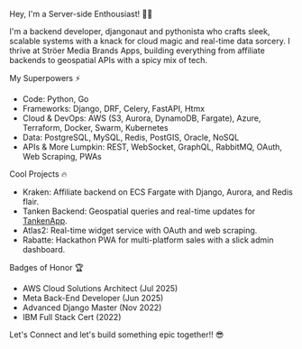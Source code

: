 Hey, I'm a Server-side Enthousiast! 🧙‍♂️

I'm a backend developer, djangonaut and pythonista who crafts sleek, scalable systems with a knack for cloud magic and real-time data sorcery. I thrive at Ströer Media Brands Apps, building everything from affiliate backends to geospatial APIs with a spicy mix of tech.


My Superpowers ⚡

* Code: Python, Go
* Frameworks: Django, DRF, Celery, FastAPI, Htmx
* Cloud & DevOps: AWS (S3, Aurora, DynamoDB, Fargate), Azure, Terraform, Docker, Swarm, Kubernetes
* Data: PostgreSQL, MySQL, Redis, PostGIS, Oracle, NoSQL
* APIs & More Lumpkin: REST, WebSocket, GraphQL, RabbitMQ, OAuth, Web Scraping, PWAs

Cool Projects 🔥

* Kraken: Affiliate backend on ECS Fargate with Django, Aurora, and Redis flair.
* Tanken Backend: Geospatial queries and real-time updates for [TankenApp](https://tanken.t-online.de/).
* Atlas2: Real-time widget service with OAuth and web scraping.
* Rabatte: Hackathon PWA for multi-platform sales with a slick admin dashboard.

Badges of Honor 🏆


* AWS Cloud Solutions Architect (Jul 2025)
* Meta Back-End Developer (Jun 2025)
* Advanced Django Master (Nov 2022)
* IBM Full Stack Cert (2022)


Let's Connect and let's build something epic together!! 😎
